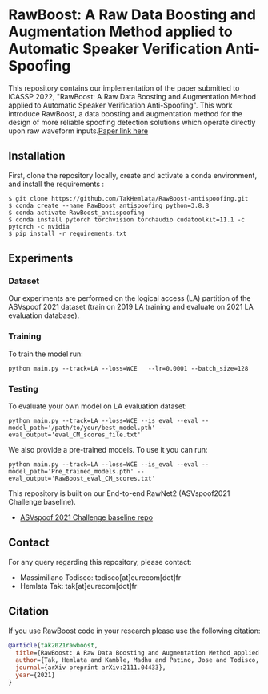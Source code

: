 RawBoost: A Raw Data Boosting and Augmentation Method applied to Automatic Speaker Verification Anti-Spoofing
===============
This repository contains our implementation of the paper submitted to ICASSP 2022, "RawBoost: A Raw Data Boosting and Augmentation Method applied to Automatic Speaker Verification Anti-Spoofing". This work introduce RawBoost, a data boosting and augmentation method for the design of more reliable spoofing detection solutions which operate directly upon raw waveform inputs.[Paper link here](https://arxiv.org/pdf/2111.04433.pdf)


## Installation
First, clone the repository locally, create and activate a conda environment, and install the requirements :
```
$ git clone https://github.com/TakHemlata/RawBoost-antispoofing.git
$ conda create --name RawBoost_antispoofing python=3.8.8
$ conda activate RawBoost_antispoofing
$ conda install pytorch torchvision torchaudio cudatoolkit=11.1 -c pytorch -c nvidia
$ pip install -r requirements.txt
```


## Experiments

### Dataset
Our experiments are performed on the logical access (LA) partition of the ASVspoof 2021 dataset (train on 2019 LA training and evaluate on 2021 LA evaluation database).

### Training
To train the model run:
```
python main.py --track=LA --loss=WCE   --lr=0.0001 --batch_size=128
```

### Testing

To evaluate your own model on LA evaluation dataset:

```
python main.py --track=LA --loss=WCE --is_eval --eval --model_path='/path/to/your/best_model.pth' --eval_output='eval_CM_scores_file.txt'
```

We also provide a pre-trained models. To use it you can run: 
```
python main.py --track=LA --loss=WCE --is_eval --eval --model_path='Pre_trained_models.pth' --eval_output='RawBoost_eval_CM_scores.txt'
```

This repository is built on our End-to-end RawNet2 (ASVspoof2021 Challenge baseline).
- [ASVspoof 2021 Challenge baseline repo](https://github.com/asvspoof-challenge/2021/tree/main/LA/Baseline-RawNet2)


## Contact
For any query regarding this repository, please contact:
- Massimiliano Todisco: todisco[at]eurecom[dot]fr
- Hemlata Tak: tak[at]eurecom[dot]fr
## Citation
If you use RawBoost code in your research please use the following citation:

```bibtex
@article{tak2021rawboost,
  title={RawBoost: A Raw Data Boosting and Augmentation Method applied to Automatic Speaker Verification Anti-Spoofing},
  author={Tak, Hemlata and Kamble, Madhu and Patino, Jose and Todisco, Massimiliano and Evans, Nicholas},
  journal={arXiv preprint arXiv:2111.04433},
  year={2021}
}
```

